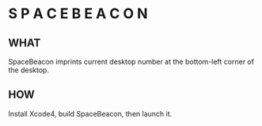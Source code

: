   S  P  A  C  E    B  E  A  C  O  N
=====================================

WHAT
----

SpaceBeacon imprints current desktop number
at the bottom-left corner of the desktop.

HOW
---

Install Xcode4, build SpaceBeacon, then launch it.
